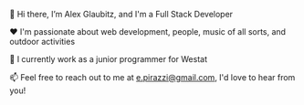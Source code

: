 👋 Hi there, I’m Alex Glaubitz, and I'm a Full Stack Developer

:heart: I'm passionate about web development, people, music of all sorts, and outdoor activities 

:briefcase: I currently work as a junior programmer for Westat

📫 Feel free to reach out to me at e.pirazzi@gmail.com, I'd love to hear from you!
